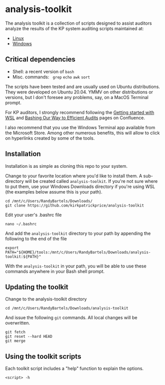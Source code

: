 # analysis-toolkit

The analysis toolkit is a collection of scripts designed to assist auditors analyze the results of the KP system auditing scripts maintained at:
* [Linux](https://github.com/kirkpatrickprice/linux-audit-scripts) 
* [Windows](https://github.com/kirkpatrickprice/windows-audit-scripts)

## Critical dependencies ##
* Shell: a recent version of `bash`
* Misc. commands:   `grep` `echo` `awk` `sort`

The scripts have been tested and are usually used on Ubuntu distributions. They were developed on Ubuntu 20.04.  YMMV on other distributions or versions, but I don't foresee any problems, say, on a MacOS Terminal prompt.

For KP auditors, I strongly recommend following the [Getting started with WSL](https://kirkpatrickprice.atlassian.net/l/c/jP0AuG7j) and [Bashing Our Way to Efficient Audits](https://kirkpatrickprice.atlassian.net/l/c/6oaQWQpv) pages on Confluence.


I also recommend that you use the Windows Terminal app available from the Microsoft Store.  Among other numerous benefits, this will allow to click on hyperlinks created by some of the tools.

## Installation ##
Installation is as simple as cloning this repo to your system.

Change to your favorite location where you'd like to install them.  A sub-directory will be created called `analysis-toolkit`.  If you're not sure where to put them, use your Windows Downloads directory if you're using WSL (the examples below assume this is your path).

```
cd /mnt/c/Users/RandyBartels/Downloads/
git clone https://github.com/kirkpatrickprice/analysis-toolkit
```

Edit your user's .bashrc file

`nano ~/.bashrc`

And add the `analysis-toolkit` directory to your path by appending the following to the end of the file

`export PATH="${HOME}/tools:/mnt/c/Users/RandyBartels/Downloads/analysis-toolkit:${PATH}"`

With the `analysis-toolkit` in your path, you will be able to use these commands anywhere in your Bash shell prompt.

## Updating the toolkit ##
Change to the analysis-toolkit directory

`cd /mnt/c/Users/RandyBartels/Downloads/analysis-toolkit`

And issue the following `git` commands.  All local changes will be overwritten.
```
git fetch
git reset --hard HEAD
git merge
```

## Using the toolkit scripts ##
Each toolkit script includes a "help" function to explain the options.

`<script> -h`